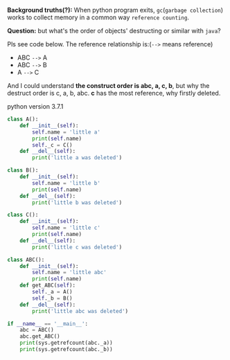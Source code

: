 **Background truths(?):** When python program exits, `gc`(`garbage collection`) works to collect memory in a common way `reference counting`.

**Question:** but what's the order of objects' destructing or similar with `java`?

Pls see code below. The reference relationship is:(`-->` means reference)  

- ABC `-->` A 
- ABC `-->` B 
- A `-->` C      

And I could understand **the construct order is abc, a, c, b**, but why the destruct order is c, a, b, abc. **c** has the most reference, why firstly deleted.

python version 3.7.1

```python
class A():
    def __init__(self):
        self.name = 'little a'
        print(self.name)
        self._c = C() 
    def __del__(self):
        print('little a was deleted')

class B():
    def __init__(self):
        self.name = 'little b'
        print(self.name)
    def __del__(self):
        print('little b was deleted')

class C():
    def __init__(self):
        self.name = 'little c'
        print(self.name)
    def __del__(self):
        print('little c was deleted')

class ABC():
    def __init__(self):
        self.name = 'little abc'
        print(self.name)
    def get_ABC(self):
        self._a = A()
        self._b = B()
    def __del__(self):
        print('little abc was deleted')

if __name__ == '__main__':
    abc = ABC()
    abc.get_ABC()
    print(sys.getrefcount(abc._a))
    print(sys.getrefcount(abc._b))
```